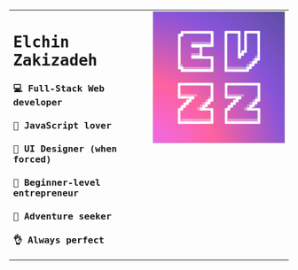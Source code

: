 <table>
    <tr>
        <td>
            <h1>Elchin Zakizadeh</h1>
            <h3>💻 Full-Stack Web developer</h3>
            <h3>💛 JavaScript lover</h3>
            <h3>🌈 UI Designer (when forced)</h3>
            <h3>🚀 Beginner-level entrepreneur</h3>
            <h3>🌄 Adventure seeker</h3>
            <h3>👌 Always perfect</h3>
        </td>
        <td>
            <img src="assets/EVZZ_logo.png">
        </td>
    </tr>
</table>

<style>
table, tr, td{
    border: 0;
    font-family: monospace;
}
tr { vertical-align: top; }
td { width: 50%; }
h1 { font-weight: 700; }
</style>